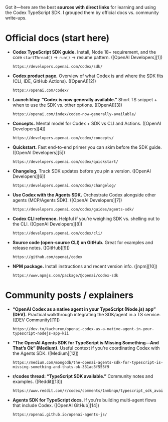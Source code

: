 Got it—here are the best **sources with direct links** for learning and using the Codex TypeScript SDK. I grouped them by official docs vs. community write-ups.

# Official docs (start here)

* **Codex TypeScript SDK guide.** Install, Node 18+ requirement, and the core `startThread()` → `run()` → resume pattern. ([OpenAI Developers][1])

  ```
  https://developers.openai.com/codex/sdk/
  ```

* **Codex product page.** Overview of what Codex is and where the SDK fits (CLI, IDE, GitHub Actions). ([OpenAI][2])

  ```
  https://openai.com/codex/
  ```

* **Launch blog: “Codex is now generally available.”** Short TS snippet + when to use the SDK vs. other options. ([OpenAI][3])

  ```
  https://openai.com/index/codex-now-generally-available/
  ```

* **Concepts.** Mental model for Codex + SDK vs CLI and Actions. ([OpenAI Developers][4])

  ```
  https://developers.openai.com/codex/concepts/
  ```

* **Quickstart.** Fast end-to-end primer you can skim before the SDK guide. ([OpenAI Developers][5])

  ```
  https://developers.openai.com/codex/quickstart/
  ```

* **Changelog.** Track SDK updates before you pin a version. ([OpenAI Developers][6])

  ```
  https://developers.openai.com/codex/changelog/
  ```

* **Use Codex with the Agents SDK.** Orchestrate Codex alongside other agents (MCP/Agents SDK). ([OpenAI Developers][7])

  ```
  https://developers.openai.com/codex/guides/agents-sdk/
  ```

* **Codex CLI reference.** Helpful if you’re weighing SDK vs. shelling out to the CLI. ([OpenAI Developers][8])

  ```
  https://developers.openai.com/codex/cli/
  ```

* **Source code (open-source CLI) on GitHub.** Great for examples and release notes. ([GitHub][9])

  ```
  https://github.com/openai/codex
  ```

* **NPM package.** Install instructions and recent version info. ([npm][10])

  ```
  https://www.npmjs.com/package/@openai/codex-sdk
  ```

# Community posts / explainers

* **“OpenAI Codex as a native agent in your TypeScript (Node.js) app” (DEV).** Practical walkthrough integrating the SDK/agent in a TS service. ([DEV Community][11])

  ```
  https://dev.to/kachurun/openai-codex-as-a-native-agent-in-your-typescript-nodejs-app-kii
  ```

* **“The OpenAI Agents SDK for TypeScript is Missing Something—And That’s Ok” (Medium).** Useful context if you’re coordinating Codex with the Agents SDK. ([Medium][12])

  ```
  https://medium.com/mongodb/the-openai-agents-sdk-for-typescript-is-missing-something-and-thats-ok-331ac3f555f9
  ```

* **r/codex thread: “TypeScript SDK available.”** Community notes and examples. ([Reddit][13])

  ```
  https://www.reddit.com/r/codex/comments/1nmbnqn/typescript_sdk_available/
  ```

* **Agents SDK for TypeScript docs.** If you’re building multi-agent flows that include Codex. ([OpenAI GitHub][14])

  ```
  https://openai.github.io/openai-agents-js/
  ```
